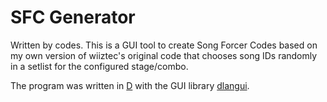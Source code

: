# SFC Generator
Written by codes. This is a GUI tool to create Song Forcer Codes based on my own version of wiiztec's original code that chooses song IDs randomly in a setlist for the configured stage/combo. 

The program was written in [D](http://dlang.org) with the GUI library [dlangui](https://github.com/buggins/dlangui).
